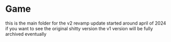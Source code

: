 # Game

this is the main folder for the v2 revamp update started around april of 2024<br>
if you want to see the original shitty version the v1 version will be fully archived eventually
